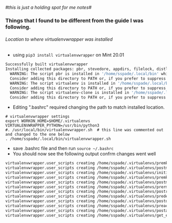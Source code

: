 *#this is just a holding spot for me notes#*

### Things that I found to be different from the guide I was following.

###### Location to where virtualenvwrapper was installed

- using `pip3 install virtualenvwrapper` on Mint 20.01

```bash
Successfully built virtualenvwrapper
Installing collected packages: pbr, stevedore, appdirs, filelock, distlib, virtualenv, virtualenv-clone, virtualenvwrapper
  WARNING: The script pbr is installed in '/home/sspade/.local/bin' which is not on PATH.
  Consider adding this directory to PATH or, if you prefer to suppress this warning, use --no-warn-script-location.
  WARNING: The script virtualenv is installed in '/home/sspade/.local/bin' which is not on PATH.
  Consider adding this directory to PATH or, if you prefer to suppress this warning, use --no-warn-script-location.
  WARNING: The script virtualenv-clone is installed in '/home/sspade/.local/bin' which is not on PATH.
  Consider adding this directory to PATH or, if you prefer to suppress this warning, use --no-warn-script-location.
```


- Editing ".bashrc" required changing the path to match installed location.

```bah
# virtualenvwrapper settings
export WORKON_HOME=$HOME/.virtualenvs
VIRTUALENVWRAPPER_PYTHON=/usr/bin/python3
#. /usr/local/bin/virtualenvwrapper.sh  # this line was commented out and changed to the one below
. /home/sspade/.local/bin/virtualenvwrapper.sh
```

- save .bashrc file and then run `source ~/.bashrc`
- You should now see the following output confrm changes went well

```bash
virtualenvwrapper.user_scripts creating /home/sspade/.virtualenvs/premkproject
virtualenvwrapper.user_scripts creating /home/sspade/.virtualenvs/postmkproject
virtualenvwrapper.user_scripts creating /home/sspade/.virtualenvs/initialize
virtualenvwrapper.user_scripts creating /home/sspade/.virtualenvs/premkvirtualenv
virtualenvwrapper.user_scripts creating /home/sspade/.virtualenvs/postmkvirtualenv
virtualenvwrapper.user_scripts creating /home/sspade/.virtualenvs/prermvirtualenv
virtualenvwrapper.user_scripts creating /home/sspade/.virtualenvs/postrmvirtualenv
virtualenvwrapper.user_scripts creating /home/sspade/.virtualenvs/predeactivate
virtualenvwrapper.user_scripts creating /home/sspade/.virtualenvs/postdeactivate
virtualenvwrapper.user_scripts creating /home/sspade/.virtualenvs/preactivate
virtualenvwrapper.user_scripts creating /home/sspade/.virtualenvs/postactivate
virtualenvwrapper.user_scripts creating /home/sspade/.virtualenvs/get_env_details
```
